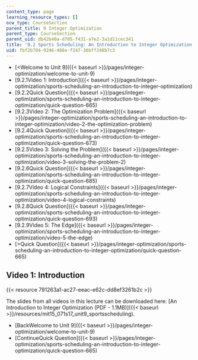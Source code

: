 ```yaml
---
content_type: page
learning_resource_types: []
ocw_type: CourseSection
parent_title: 9 Integer Optimization
parent_type: CourseSection
parent_uid: db42b40a-d705-f431-a7e2-3a1d11cec341
title: '9.2 Sports Scheduling: An Introduction to Integer Optimization '
uid: fbf2b704-9246-466e-f247-36bff248b7c3
---
```


*   [\<Welcome to Unit 9]({{< baseurl >}}/pages/integer-optimization/welcome-to-unit-9)
*   [9.2.1Video 1: Introduction]({{< baseurl >}}/pages/integer-optimization/sports-scheduling-an-introduction-to-integer-optimization)
*   [9.2.2Quick Question]({{< baseurl >}}/pages/integer-optimization/sports-scheduling-an-introduction-to-integer-optimization/quick-question-665)
*   [9.2.3Video 2: The Optimization Problem]({{< baseurl >}}/pages/integer-optimization/sports-scheduling-an-introduction-to-integer-optimization/video-2-the-optimization-problem)
*   [9.2.4Quick Question]({{< baseurl >}}/pages/integer-optimization/sports-scheduling-an-introduction-to-integer-optimization/quick-question-673)
*   [9.2.5Video 3: Solving the Problem]({{< baseurl >}}/pages/integer-optimization/sports-scheduling-an-introduction-to-integer-optimization/video-3-solving-the-problem-2)
*   [9.2.6Quick Question]({{< baseurl >}}/pages/integer-optimization/sports-scheduling-an-introduction-to-integer-optimization/quick-question-685)
*   [9.2.7Video 4: Logical Constraints]({{< baseurl >}}/pages/integer-optimization/sports-scheduling-an-introduction-to-integer-optimization/video-4-logical-constraints)
*   [9.2.8Quick Question]({{< baseurl >}}/pages/integer-optimization/sports-scheduling-an-introduction-to-integer-optimization/quick-question-693)
*   [9.2.9Video 5: The Edge]({{< baseurl >}}/pages/integer-optimization/sports-scheduling-an-introduction-to-integer-optimization/video-5-the-edge)
*   [\>Quick Question]({{< baseurl >}}/pages/integer-optimization/sports-scheduling-an-introduction-to-integer-optimization/quick-question-665)

Video 1: Introduction
---------------------

{{< resource 791263a1-ac27-eeac-e62c-dd8ef3261b2c >}}

The slides from all videos in this lecture can be downloaded here: [An Introduction to Integer Optimization (PDF - 1.1MB)]({{< baseurl >}}/resources/mit15_071s17_unit9_sportsscheduling).

*   [BackWelcome to Unit 9]({{< baseurl >}}/pages/integer-optimization/welcome-to-unit-9)
*   [ContinueQuick Question]({{< baseurl >}}/pages/integer-optimization/sports-scheduling-an-introduction-to-integer-optimization/quick-question-665)
